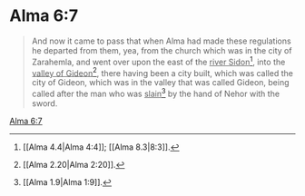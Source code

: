 # Alma 6:7

> And now it came to pass that when Alma had made these regulations he departed from them, yea, from the church which was in the city of Zarahemla, and went over upon the east of the <u>river Sidon</u>[^a], into the <u>valley of Gideon</u>[^b], there having been a city built, which was called the city of Gideon, which was in the valley that was called Gideon, being called after the man who was <u>slain</u>[^c] by the hand of Nehor with the sword.

[Alma 6:7](https://www.churchofjesuschrist.org/study/scriptures/bofm/alma/6?lang=eng&id=p7#p7)


[^a]: [[Alma 4.4|Alma 4:4]]; [[Alma 8.3|8:3]].  
[^b]: [[Alma 2.20|Alma 2:20]].  
[^c]: [[Alma 1.9|Alma 1:9]].  
